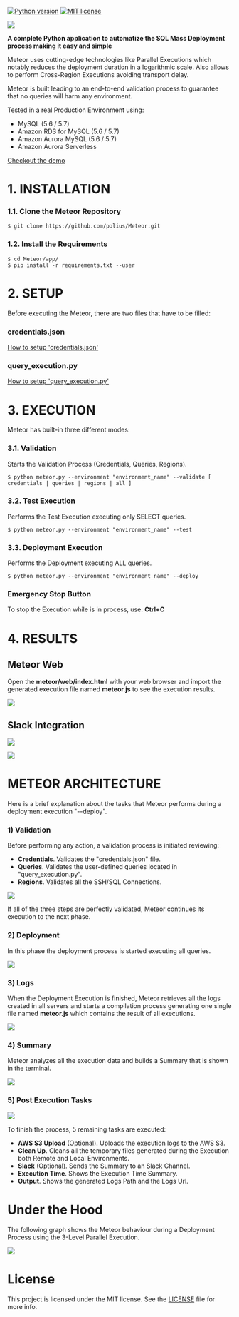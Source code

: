 [![Python version](https://img.shields.io/badge/python-2.7%20|%203.6%20|%203.7-blue.svg)](https://www.python.org/downloads/)
[![MIT license](https://img.shields.io/badge/License-MIT-blue.svg)](./LICENSE)

![](res/readme/meteor_header.png?raw=true)

**A complete Python application to automatize the SQL Mass Deployment process making it easy and simple**

Meteor uses cutting-edge technologies like Parallel Executions which notably reduces the deployment duration in a logarithmic scale. Also allows to perform Cross-Region Executions avoiding transport delay.

Meteor is built leading to an end-to-end validation process to guarantee that no queries will harm any environment.

Tested in a real Production Environment using:

- MySQL (5.6 / 5.7)
- Amazon RDS for MySQL (5.6 / 5.7)
- Amazon Aurora MySQL (5.6 / 5.7)
- Amazon Aurora Serverless

[Checkout the demo](https://meteor.poliuscorp.com)

# 1. INSTALLATION

### 1.1. Clone the Meteor Repository

```
$ git clone https://github.com/polius/Meteor.git
```

### 1.2. Install the Requirements

```
$ cd Meteor/app/
$ pip install -r requirements.txt --user
```

# 2. SETUP

Before executing the Meteor, there are two files that have to be filled:

### credentials.json

[How to setup 'credentials.json'](https://github.com/polius/Meteor/wiki/How-to-setup-'credentials.json')

### query_execution.py

[How to setup 'query_execution.py'](https://github.com/polius/Meteor/wiki/How-to-setup-'query_execution.py')

# 3. EXECUTION

Meteor has built-in three different modes:

### 3.1. Validation

Starts the Validation Process (Credentials, Queries, Regions).

```
$ python meteor.py --environment "environment_name" --validate [ credentials | queries | regions | all ]
```

### 3.2. Test Execution

Performs the Test Execution executing only SELECT queries.

```
$ python meteor.py --environment "environment_name" --test
```

### 3.3. Deployment Execution

Performs the Deployment executing ALL queries.

```
$ python meteor.py --environment "environment_name" --deploy
```

### Emergency Stop Button

To stop the Execution while is in process, use: **Ctrl+C**

# 4. RESULTS

## Meteor Web

Open the **meteor/web/index.html** with your web browser and import the generated execution file named **meteor.js** to see the execution results.

![](res/readme/meteor_web.png?raw=true)

## Slack Integration

![](res/readme/slack_header.png?raw=true)

![](res/readme/meteor_slack.png?raw=true)

# METEOR ARCHITECTURE

Here is a brief explanation about the tasks that Meteor performs during a deployment execution "--deploy". 

### 1) Validation

Before performing any action, a validation process is initiated reviewing:
- **Credentials**. Validates the "credentials.json" file.
- **Queries**. Validates the user-defined queries located in "query_execution.py".
- **Regions**. Validates all the SSH/SQL Connections. 

![](res/readme/1.validation.png?raw=true)

If all of the three steps are perfectly validated, Meteor continues its execution to the next phase. 

### 2) Deployment

In this phase the deployment process is started executing all queries.

![](res/readme/2.deployment.png?raw=true)

### 3) Logs

When the Deployment Execution is finished, Meteor retrieves all the logs created in all servers and starts a compilation process generating one single file named **meteor.js** which contains the result of all executions.

![](res/readme/3.logs.png?raw=true)

### 4) Summary

Meteor analyzes all the execution data and builds a Summary that is shown in the terminal.

![](res/readme/4.summary.png?raw=true)

### 5) Post Execution Tasks

![](res/readme/5.post_execution.png?raw=true)

To finish the process, 5 remaining tasks are executed:

- **AWS S3 Upload** (Optional). Uploads the execution logs to the AWS S3.
- **Clean Up**. Cleans all the temporary files generated during the Execution both Remote and Local Environments.
- **Slack** (Optional). Sends the Summary to an Slack Channel.
- **Execution Time**. Shows the Execution Time Summary.
- **Output**. Shows the generated Logs Path and the Logs Url.

# Under the Hood

The following graph shows the Meteor behaviour during a Deployment Process using the 3-Level Parallel Execution.

![](res/readme/meteor_architecture.png?raw=true)

# License

This project is licensed under the MIT license. See the [LICENSE](./LICENSE) file for more info.
